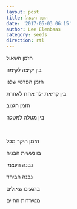 ```yaml
---
layout: post
title: הזמן השאול
date: '2017-05-03 06:15'
author: Lee Elenbaas
category: seeds
direction: rtl
---
```


הזמן השאול

בין יקיצה לקימה

הזמן הפרטי שלנו

בין קריאת ילד אחת לאחרת

הזמן הגנוב

בין מטלה למטלה

<br>

הזמן היקר מכל

בו נעשית הבניה

נבנה העצמי

נבנה הביחד

ברגעים שאולים

מטירדות החיים
